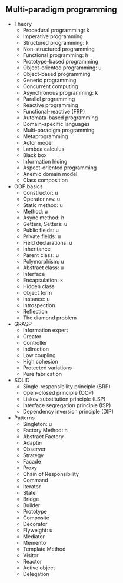 ## Multi-paradigm programming

- Theory
  - Procedural programming: k
  - Imperative programming
  - Structured programming: k
  - Non-structured programming
  - Functional programming: h
  - Prototype-based programming
  - Object-oriented programming: u
  - Object-based programming
  - Generic programming
  - Concurrent computing
  - Asynchronous programming: k
  - Parallel programming
  - Reactive programming
  - Functional-reactive (FRP)
  - Automata-based programming
  - Domain-specific languages
  - Multi-paradigm programming
  - Metaprogramming
  - Actor model
  - Lambda calculus
  - Black box
  - Information hiding
  - Aspect-oriented programming
  - Anemic domain model
  - Class composition
- OOP basics
  - Constructor: u
  - Operator `new`: u
  - Static method: u
  - Method: u
  - Async method: h
  - Getters, Setters: u
  - Public fields: u
  - Private fields: u
  - Field declarations: u
  - Inheritance
  - Parent class: u
  - Polymorphism: u
  - Abstract class: u
  - Interface
  - Encapsulation: k
  - Hidden class
  - Object form
  - Instance: u
  - Introspection
  - Reflection
  - The diamond problem
- GRASP
  - Information expert
  - Creator
  - Controller
  - Indirection
  - Low coupling
  - High cohesion
  - Protected variations
  - Pure fabrication
- SOLID
  - Single-responsibility principle (SRP)
  - Open–closed principle (OCP)
  - Liskov substitution principle (LSP)
  - Interface segregation principle (ISP)
  - Dependency inversion principle (DIP)
- Patterns
  - Singleton: u
  - Factory Method: h
  - Abstract Factory
  - Adapter
  - Observer
  - Strategy
  - Facade
  - Proxy
  - Chain of Responsibility
  - Command
  - Iterator
  - State
  - Bridge
  - Builder
  - Prototype
  - Composite
  - Decorator
  - Flyweight: u
  - Mediator
  - Memento
  - Template Method
  - Visitor
  - Reactor
  - Active object
  - Delegation
